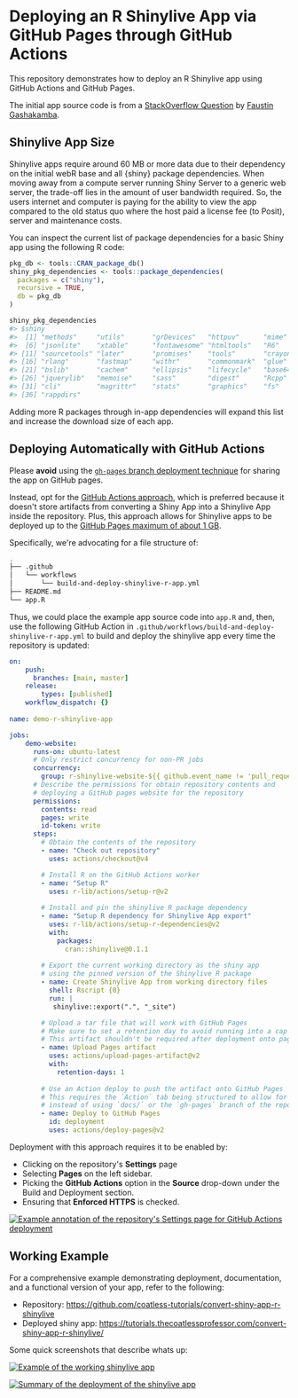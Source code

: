 # Deploying an R Shinylive App via GitHub Pages through GitHub Actions

This repository demonstrates how to deploy an R Shinylive app using GitHub Actions and GitHub Pages.

The initial app source code is from a [StackOverflow Question](https://stackoverflow.com/questions/78160039/using-shinylive-to-allow-deployment-of-r-shiny-apps-from-a-static-webserver-yiel) by [Faustin Gashakamba](https://stackoverflow.com/users/5618354/faustin-gashakamba).

## Shinylive App Size

Shinylive apps require around 60 MB or more data due to their dependency on the initial webR base and all {shiny} package dependencies. When moving away from a compute server running Shiny Server to a generic web server, the trade-off lies in the amount of user bandwidth required. So, the users internet and computer is paying for the ability to view the app compared to the old status quo where the host paid a license fee (to Posit), server and maintenance costs.

You can inspect the current list of package dependencies for a basic Shiny app using the following R code:

```r
pkg_db <- tools::CRAN_package_db()
shiny_pkg_dependencies <- tools::package_dependencies(
  packages = c("shiny"),
  recursive = TRUE,
  db = pkg_db
)

shiny_pkg_dependencies
#> $shiny
#>  [1] "methods"     "utils"       "grDevices"   "httpuv"      "mime"       
#>  [6] "jsonlite"    "xtable"      "fontawesome" "htmltools"   "R6"         
#> [11] "sourcetools" "later"       "promises"    "tools"       "crayon"     
#> [16] "rlang"       "fastmap"     "withr"       "commonmark"  "glue"       
#> [21] "bslib"       "cachem"      "ellipsis"    "lifecycle"   "base64enc"  
#> [26] "jquerylib"   "memoise"     "sass"        "digest"      "Rcpp"       
#> [31] "cli"         "magrittr"    "stats"       "graphics"    "fs"         
#> [36] "rappdirs"
```

Adding more R packages through in-app dependencies will expand this list and increase the download size of each app. 


## Deploying Automatically with GitHub Actions

Please **avoid** using the [`gh-pages` branch deployment technique](https://docs.github.com/en/pages/getting-started-with-github-pages/configuring-a-publishing-source-for-your-github-pages-site#publishing-from-a-branch) for sharing the app on GitHub pages. 

Instead, opt for the [GitHub Actions approach](https://docs.github.com/en/pages/getting-started-with-github-pages/configuring-a-publishing-source-for-your-github-pages-site#publishing-with-a-custom-github-actions-workflow), which is preferred because it doesn't store artifacts from converting a Shiny App into a Shinylive App inside the repository. Plus, this approach allows for Shinylive apps to be deployed up to the [GitHub Pages maximum of about 1 GB](https://docs.github.com/en/pages/getting-started-with-github-pages/about-github-pages#usage-limits). 

Specifically, we're advocating for a file structure of: 

```sh
.
├── .github
│   └── workflows
│       └── build-and-deploy-shinylive-r-app.yml
├── README.md
└── app.R
```

Thus, we could place the example app source code into `app.R` and, then, use the following GitHub Action in `.github/workflows/build-and-deploy-shinylive-r-app.yml` to build and deploy the shinylive app every time the repository is updated:

```yaml
on:
    push:
      branches: [main, master]
    release:
        types: [published]
    workflow_dispatch: {}
   
name: demo-r-shinylive-app

jobs:
    demo-website:
      runs-on: ubuntu-latest
      # Only restrict concurrency for non-PR jobs
      concurrency:
        group: r-shinylive-website-${{ github.event_name != 'pull_request' || github.run_id }}
      # Describe the permissions for obtain repository contents and 
      # deploying a GitHub pages website for the repository
      permissions:
        contents: read
        pages: write
        id-token: write
      steps:
        # Obtain the contents of the repository
        - name: "Check out repository"
          uses: actions/checkout@v4

        # Install R on the GitHub Actions worker
        - name: "Setup R"
          uses: r-lib/actions/setup-r@v2
  
        # Install and pin the shinylive R package dependency
        - name: "Setup R dependency for Shinylive App export"
          uses: r-lib/actions/setup-r-dependencies@v2
          with:
            packages:
              cran::shinylive@0.1.1
  
        # Export the current working directory as the shiny app
        # using the pinned version of the Shinylive R package
        - name: Create Shinylive App from working directory files
          shell: Rscript {0}
          run: |
           shinylive::export(".", "_site")

        # Upload a tar file that will work with GitHub Pages
        # Make sure to set a retention day to avoid running into a cap
        # This artifact shouldn't be required after deployment onto pages was a success.
        - name: Upload Pages artifact
          uses: actions/upload-pages-artifact@v2
          with: 
            retention-days: 1
        
        # Use an Action deploy to push the artifact onto GitHub Pages
        # This requires the `Action` tab being structured to allow for deployment
        # instead of using `docs/` or the `gh-pages` branch of the repository
        - name: Deploy to GitHub Pages
          id: deployment
          uses: actions/deploy-pages@v2
```

Deployment with this approach requires it to be enabled by:

- Clicking on the repository's **Settings** page
- Selecting **Pages** on the left sidebar.
- Picking the **GitHub Actions** option in the **Source** drop-down under the Build and Deployment section.
- Ensuring that **Enforced HTTPS** is checked. 

[![Example annotation of the repository's Settings page for GitHub Actions deployment][1]][1]


## Working Example

For a comprehensive example demonstrating deployment, documentation, and a functional version of your app, refer to the following:

- Repository: https://github.com/coatless-tutorials/convert-shiny-app-r-shinylive
- Deployed shiny app: https://tutorials.thecoatlessprofessor.com/convert-shiny-app-r-shinylive/

Some quick screenshots that describe whats up:

[![Example of the working shinylive app][2]][2]

[![Summary of the deployment of the shinylive app][3]][3]


  [1]: https://i.stack.imgur.com/kF2pf.jpg
  [2]: https://i.stack.imgur.com/DQ3Z1.jpg
  [3]: https://i.stack.imgur.com/Gzzy8.jpg